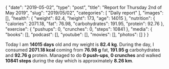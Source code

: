 {
    "date": "2019-05-02",
    "type": "post",
    "title": "Report for Thursday 2nd of May 2019",
    "slug": "2019\/05\/02",
    "categories": [
        "Daily report"
    ],
    "images": [],
    "health": {
        "weight": 82.4,
        "height": 173,
        "age": 14015
    },
    "nutrition": {
        "calories": 2071.18,
        "fat": 76.98,
        "carbohydrates": 191.95,
        "protein": 92.76
    },
    "exercise": {
        "pushups": 0,
        "crunches": 0,
        "steps": 10841
    },
    "media": {
        "books": [],
        "podcast": [],
        "youtube": [],
        "movies": [],
        "photos": []
    }
}

Today I am <strong>14015 days</strong> old and my weight is <strong>82.4 kg</strong>. During the day, I consumed <strong>2071.18 kcal</strong> coming from <strong>76.98 g</strong> fat, <strong>191.95 g</strong> carbohydrates and <strong>92.76 g</strong> protein. Managed to do <strong>0 push-ups</strong>, <strong>0 crunches</strong> and walked <strong>10841 steps</strong> during the day which is approximately <strong>8.26 km</strong>.